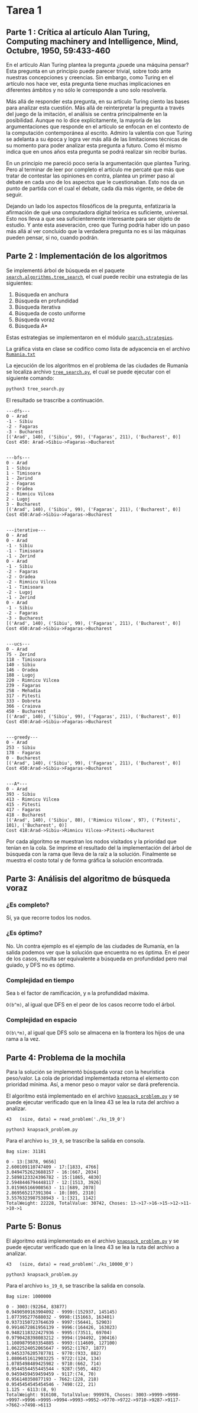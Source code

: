 # Tarea 1

## Parte 1 : Crítica al artículo Alan Turing, Computing machinery and Intelligence, Mind, Octubre, 1950, 59:433-460

En el artículo Alan Turing plantea la pregunta ¿puede una máquina pensar? Esta pregunta en un principio puede parecer trivial, sobre todo ante nuestras concepciones y creencias. Sin embargo, como Turing en el artículo nos hace ver, esta pregunta tiene muchas implicaciones en diferentes ámbitos y no sólo le corresponde a uno solo resolverla.

Más allá de responder esta pregunta, en su artículo Turing ciento las bases para analizar esta cuestión. Más allá de reinterpretar la pregunta a través del juego de la imitación, el análisis se centra principalmente en la posibilidad. Aunque no lo dice explícitamente, la mayoría de las argumentaciones que responde en el artículo se enfocan en el contexto de la computación contemporánea al escrito. Admiro la valentía con que Turing se adelanta a su época y logra ver más allá de las limitaciones técnicas de su momento para poder analizar esta pregunta a futuro. Como él mismo indica que en unos años esta pregunta se podrá realizar sin recibir burlas.

En un principio me pareció poco seria la argumentación que plantea Turing. Pero al terminar de leer por completo el artículo me percaté que más que tratar de contestar las opiniones en contra, plantea un primer paso al debate en cada uno de los aspectos que le cuestionaban. Esto nos da un punto de partida con el cual el debate, cada día más vigente, se debe de seguir.

Dejando un lado los aspectos filosóficos de la pregunta, enfatizaría la afirmación de qué una computadora digital teórica es suficiente, universal. Esto nos lleva a que sea suficientemente interesante para ser objeto de estudio. Y ante esta aseveración, creo que Turing podría haber ido un paso más allá al ver concluido que la verdadera pregunta no es si las máquinas pueden pensar, si no, cuando podrán.

## Parte 2 : Implementación de los algoritmos

Se implementó árbol de búsqueda en el paquete [`search.algorithms.tree_search`](https://github.com/hyfi06/pcic-ai241/blob/main/Tarea%201/search/algorithms.py), el cual puede recibir una estrategia de las siguientes:

1. Búsqueda en anchura
2. Búsqueda en profundidad
3. Búsqueda iterativa
4. Búsqueda de costo uniforme
5. Búsqueda voraz
6. Búsqueda A\*

Estas estrategias se implementaron en el módulo [`search.strategies`](https://github.com/hyfi06/pcic-ai241/blob/main/Tarea%201/search/strategies.py).

La gráfica vista en clase se codifico como lista de adyacencia en el archivo [`Rumania.txt`](https://github.com/hyfi06/pcic-ai241/blob/main/Tarea%201/Rumania.txt)

La ejecución de los algoritmos en el problema de las ciudades de Rumanía se localiza archivo [`tree_search.py`](https://github.com/hyfi06/pcic-ai241/blob/main/Tarea%201/tree_search.py), el cual se puede ejecutar con el siguiente comando:

```bash
python3 tree_search.py
```

El resultado se trascribe a continuación.

```
---dfs---
0 - Arad
-1 - Sibiu
-2 - Fagaras
-3 - Bucharest
[('Arad', 140), ('Sibiu', 99), ('Fagaras', 211), ('Bucharest', 0)]
Cost 450: Arad->Sibiu->Fagaras->Bucharest


---bfs---
0 - Arad
1 - Sibiu
1 - Timisoara
1 - Zerind
2 - Fagaras
2 - Oradea
2 - Rimnicu Vilcea
2 - Lugoj
3 - Bucharest
[('Arad', 140), ('Sibiu', 99), ('Fagaras', 211), ('Bucharest', 0)]
Cost 450:Arad->Sibiu->Fagaras->Bucharest


---iterative---
0 - Arad
0 - Arad
-1 - Sibiu
-1 - Timisoara
-1 - Zerind
0 - Arad
-1 - Sibiu
-2 - Fagaras
-2 - Oradea
-2 - Rimnicu Vilcea
-1 - Timisoara
-2 - Lugoj
-1 - Zerind
0 - Arad
-1 - Sibiu
-2 - Fagaras
-3 - Bucharest
[('Arad', 140), ('Sibiu', 99), ('Fagaras', 211), ('Bucharest', 0)]
Cost 450:Arad->Sibiu->Fagaras->Bucharest


---ucs---
0 - Arad
75 - Zerind
118 - Timisoara
140 - Sibiu
146 - Oradea
188 - Lugoj
220 - Rimnicu Vilcea
239 - Fagaras
258 - Mehadia
317 - Pitesti
333 - Dobreta
366 - Craiova
450 - Bucharest
[('Arad', 140), ('Sibiu', 99), ('Fagaras', 211), ('Bucharest', 0)]
Cost 450:Arad->Sibiu->Fagaras->Bucharest


---greedy---
0 - Arad
253 - Sibiu
178 - Fagaras
0 - Bucharest
[('Arad', 140), ('Sibiu', 99), ('Fagaras', 211), ('Bucharest', 0)]
Cost 450:Arad->Sibiu->Fagaras->Bucharest


---A*---
0 - Arad
393 - Sibiu
413 - Rimnicu Vilcea
415 - Pitesti
417 - Fagaras
418 - Bucharest
[('Arad', 140), ('Sibiu', 80), ('Rimnicu Vilcea', 97), ('Pitesti', 101), ('Bucharest', 0)]
Cost 418:Arad->Sibiu->Rimnicu Vilcea->Pitesti->Bucharest
```

Por cada algoritmo se muestran los nodos visitados y la prioridad que tenían en la cola. Se imprime el resultado del la implementación del árbol de búsqueda con la rama que lleva de la raíz a la solución. Finalmente se muestra el costo total y de forma gráfica la solución encontrada.

## Parte 3: Análisis del algoritmo de búsqueda voraz

### ¿Es completo?

Sí, ya que recorre todos los nodos.

### ¿Es óptimo?

No. Un contra ejemplo es el ejemplo de las ciudades de Rumanía, en la salida podemos ver que la solución que encuentra no es óptima. En el peor de los casos, resulta ser equivalente a búsqueda en profundidad pero mal guiado, y DFS no es óptimo.

### Complejidad en tiempo

Sea `b` el factor de ramificación, y `m` la profundidad máxima.

`O(b^m)`, al igual que DFS en el peor de los casos recorre todo el árbol.

### Complejidad en espacio

`O(b\*m)`, al igual que DFS solo se almacena en la frontera los hijos de una rama a la vez.

## Parte 4: Problema de la mochila

Para la solución se implementó búsqueda voraz con la heurística peso/valor. La cola de prioridad implementada retorna el elemento con prioridad mínima. Así, a menor peso o mayor valor se dará preferencia.

El algoritmo está implementado en el archivo [`knapsack_problem.py`](https://github.com/hyfi06/pcic-ai241/blob/main/Tarea%201/knapsack_problem.py) y se puede ejecutar verificado que en la linea 43 se lea la ruta del archivo a analizar.

```
43   (size, data) = read_problem('./ks_19_0')
```

```
python3 knapsack_problem.py
```

Para el archivo `ks_19_0`, se trascribe la salida en consola.

```
Bag size: 31181

0 - 13:[3878, 9656]
2.600109110747409 - 17:[1833, 4766]
3.0494752623688157 - 16:[667, 2034]
2.5898123324396782 - 15:[1865, 4830]
2.5948446794448117 - 12:[1513, 3926]
3.015965166908563 - 11:[689, 2078]
2.869565217391304 - 10:[805, 2310]
3.5576323987538943 - 1:[321, 1142]
TotalWeight: 22228, TotalValue: 30742, Choses: 13->17->16->15->12->11->10->1
```

## Parte 5: Bonus

El algoritmo está implementado en el archivo [`knapsack_problem.py`](https://github.com/hyfi06/pcic-ai241/blob/main/Tarea%201/knapsack_problem.py) y se puede ejecutar verificado que en la linea 43 se lea la ruta del archivo a analizar.

```
43   (size, data) = read_problem('./ks_10000_0')
```

```
python3 knapsack_problem.py
```

Para el archivo `ks_19_0`, se trascribe la salida en consola.

```
Bag size: 1000000

0 - 3003:(92264, 83877)
0.9490509163904092 - 9999:(152937, 145145)
1.077395277688032 - 9998:(151663, 163401)
0.9373150723764639 - 9997:(56441, 52903)
0.9914672861956139 - 9996:(164426, 163023)
0.9482118322427936 - 9995:(73511, 69704)
0.9790428398083212 - 9994:(194492, 190416)
1.1089879503354885 - 9993:(114609, 127100)
1.0622524052065647 - 9952:(1767, 1877)
0.9453376205787781 - 9770:(933, 882)
1.0806451612903225 - 9722:(124, 134)
1.0785498489425982 - 9710:(662, 714)
0.9544554455445544 - 9287:(505, 482)
0.9459459459459459 - 9117:(74, 70)
0.956140350877193 - 7662:(228, 218)
0.9545454545454546 - 7498:(22, 21)
1.125 - 6113:(8, 9)
TotalWeight: 916108, TotalValue: 999976, Choses: 3003->9999->9998->9997->9996->9995->9994->9993->9952->9770->9722->9710->9287->9117->7662->7498->6113
```
